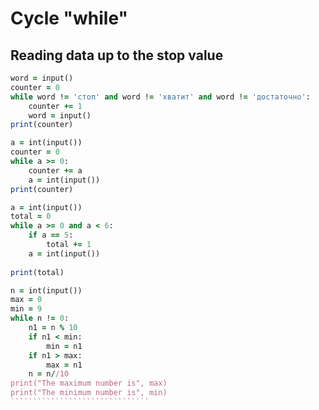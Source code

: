 Cycle "while"
==============
Reading data up to the stop value
---------------------------------
`````````````````ruby
word = input()
counter = 0
while word != 'стоп' and word != 'хватит' and word != 'достаточно':
    counter += 1
    word = input()
print(counter)
``````````````````````
`````````````````ruby
a = int(input())
counter = 0
while a >= 0:
    counter += a 
    a = int(input())
print(counter)
````````````````````````
``````````````````ruby
a = int(input())
total = 0
while a >= 0 and a < 6:
    if a == 5:
        total += 1
    a = int(input())
        
print(total)
```````````````````````
`````````````````````````````````````ruby
n = int(input())
max = 0
min = 9
while n != 0:
    n1 = n % 10
    if n1 < min:
        min = n1
    if n1 > max:
        max = n1
    n = n//10
print("The maximum number is", max)
print("The minimum number is", min)
```````````````````````````````

